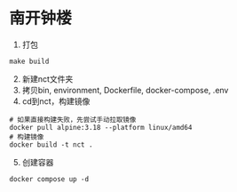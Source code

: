 # 南开钟楼

1. 打包
```shell
make build
```
2. 新建nct文件夹
3. 拷贝bin, environment, Dockerfile, docker-compose, .env 
4. cd到nct，构建镜像
```shell
# 如果直接构建失败，先尝试手动拉取镜像
docker pull alpine:3.18 --platform linux/amd64
# 构建镜像
docker build -t nct .
```
5. 创建容器
```shell
docker compose up -d
```
